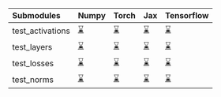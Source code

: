 | Submodules       | Numpy                                                                                                                           | Torch                                                                                                                           | Jax                                                                                                                             | Tensorflow                                                                                                                      |
|:-----------------|:--------------------------------------------------------------------------------------------------------------------------------|:--------------------------------------------------------------------------------------------------------------------------------|:--------------------------------------------------------------------------------------------------------------------------------|:--------------------------------------------------------------------------------------------------------------------------------|
| test_activations | <a href="https://github.com/unifyai/ivy/runs/7938485192?check_suite_focus=true" rel="noopener noreferrer" target="_blank">⌛</a> | <a href="https://github.com/unifyai/ivy/runs/7938485362?check_suite_focus=true" rel="noopener noreferrer" target="_blank">⌛</a> | <a href="https://github.com/unifyai/ivy/runs/7938485546?check_suite_focus=true" rel="noopener noreferrer" target="_blank">⌛</a> | <a href="https://github.com/unifyai/ivy/runs/7938485712?check_suite_focus=true" rel="noopener noreferrer" target="_blank">⌛</a> |
| test_layers      | <a href="https://github.com/unifyai/ivy/runs/7938485234?check_suite_focus=true" rel="noopener noreferrer" target="_blank">⌛</a> | <a href="https://github.com/unifyai/ivy/runs/7938485414?check_suite_focus=true" rel="noopener noreferrer" target="_blank">⌛</a> | <a href="https://github.com/unifyai/ivy/runs/7938485590?check_suite_focus=true" rel="noopener noreferrer" target="_blank">⌛</a> | <a href="https://github.com/unifyai/ivy/runs/7938485758?check_suite_focus=true" rel="noopener noreferrer" target="_blank">⌛</a> |
| test_losses      | <a href="https://github.com/unifyai/ivy/runs/7938485272?check_suite_focus=true" rel="noopener noreferrer" target="_blank">⌛</a> | <a href="https://github.com/unifyai/ivy/runs/7938485462?check_suite_focus=true" rel="noopener noreferrer" target="_blank">⌛</a> | <a href="https://github.com/unifyai/ivy/runs/7938485641?check_suite_focus=true" rel="noopener noreferrer" target="_blank">⌛</a> | <a href="https://github.com/unifyai/ivy/runs/7938485803?check_suite_focus=true" rel="noopener noreferrer" target="_blank">⌛</a> |
| test_norms       | <a href="https://github.com/unifyai/ivy/runs/7938485318?check_suite_focus=true" rel="noopener noreferrer" target="_blank">⌛</a> | <a href="https://github.com/unifyai/ivy/runs/7938485502?check_suite_focus=true" rel="noopener noreferrer" target="_blank">⌛</a> | <a href="https://github.com/unifyai/ivy/runs/7938485677?check_suite_focus=true" rel="noopener noreferrer" target="_blank">⌛</a> | <a href="https://github.com/unifyai/ivy/runs/7938485848?check_suite_focus=true" rel="noopener noreferrer" target="_blank">⌛</a> |